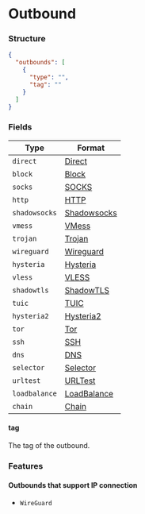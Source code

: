 # Outbound

### Structure

```json
{
  "outbounds": [
    {
      "type": "",
      "tag": ""
    }
  ]
}
```

### Fields

| Type           | Format                         |
|----------------|--------------------------------|
| `direct`       | [Direct](./direct/)             |
| `block`        | [Block](./block/)               |
| `socks`        | [SOCKS](./socks/)               |
| `http`         | [HTTP](./http/)                 |
| `shadowsocks`  | [Shadowsocks](./shadowsocks/)   |
| `vmess`        | [VMess](./vmess/)               |
| `trojan`       | [Trojan](./trojan/)             |
| `wireguard`    | [Wireguard](./wireguard/)       |
| `hysteria`     | [Hysteria](./hysteria/)         |
| `vless`        | [VLESS](./vless/)               |
| `shadowtls`    | [ShadowTLS](./shadowtls/)       |
| `tuic`         | [TUIC](./tuic/)                 |
| `hysteria2`    | [Hysteria2](./hysteria2/)       |
| `tor`          | [Tor](./tor/)                   |
| `ssh`          | [SSH](./ssh/)                   |
| `dns`          | [DNS](./dns/)                   |
| `selector`     | [Selector](./selector/)         |
| `urltest`      | [URLTest](./urltest/)           |
| `loadbalance`  | [LoadBalance](./loadbalance/)   |
| `chain`  | [Chain](./chain/)   |

#### tag

The tag of the outbound.

### Features

#### Outbounds that support IP connection

* `WireGuard`
